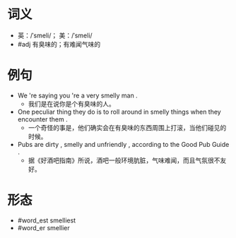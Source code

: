 # 词义
- 英：/ˈsmeli/； 美：/ˈsmeli/
- #adj 有臭味的；有难闻气味的
# 例句
- We 're saying you 're a very smelly man .
	- 我们是在说你是个有臭味的人。
- One peculiar thing they do is to roll around in smelly things when they encounter them .
	- 一个奇怪的事是，他们确实会在有臭味的东西周围上打滚，当他们碰见的时候。
- Pubs are dirty , smelly and unfriendly , according to the Good Pub Guide .
	- 据《好酒吧指南》所说，酒吧一般环境肮脏，气味难闻，而且气氛很不友好。
# 形态
- #word_est smelliest
- #word_er smellier
